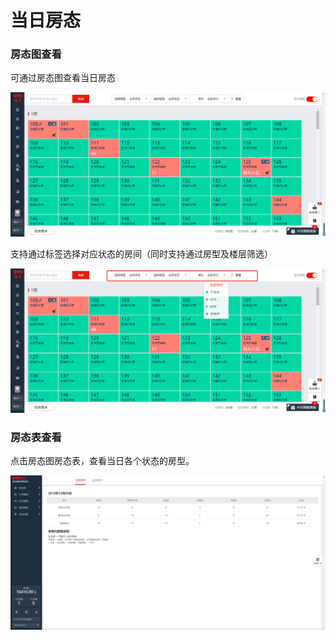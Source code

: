 # 当日房态

### 房态图查看

可通过房态图查看当日房态

![](../../.gitbook/assets/image%20%28272%29.png)

支持通过标签选择对应状态的房间（同时支持通过房型及楼层筛选）

![](../../.gitbook/assets/image%20%28771%29.png)

### 房态表查看

点击房态图房态表，查看当日各个状态的房型。

![&#x70B9;&#x51FB;&#x623F;&#x6001;&#x8868;&#x67E5;&#x770B;&#x5F53;&#x65E5;&#x623F;&#x6001;](../../.gitbook/assets/image%20%28323%29.png)

